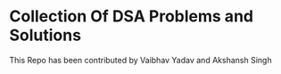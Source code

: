 # Collection Of DSA Problems and Solutions

This Repo has been contributed by Vaibhav Yadav and Akshansh Singh
